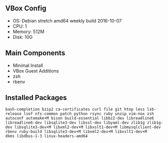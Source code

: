 VBox Config
-----

- OS: Debian stretch amd64 weekly build 2016-10-07
- CPU: 1
- Memory: 512M
- Disk: 10G

Main Components
-----

- Minimal Install
- VBox Guest Additions
- zsh
- rbenv

Installed Packages
-----

```
bash-completion bzip2 ca-certificates curl file git htop less lsb-release lsof nfs-common patch python rsync ruby unzip vim-nox zsh
autoconf automake+M bison build-essential libbz2-dev libreadline6 libreadline6-dev libsqlite3-dev libssl-dev libyaml-dev zlib1g zlib1g-dev libsqlite3-dev+M libxml2-dev+M libxslt1-dev+M libmysqlclient-dev
rbenv ruby-build libsqlite3-dev+M libxml2-dev+M libxslt1-dev+M
dkms libdbus-1-3 linux-headers-amd64
```
